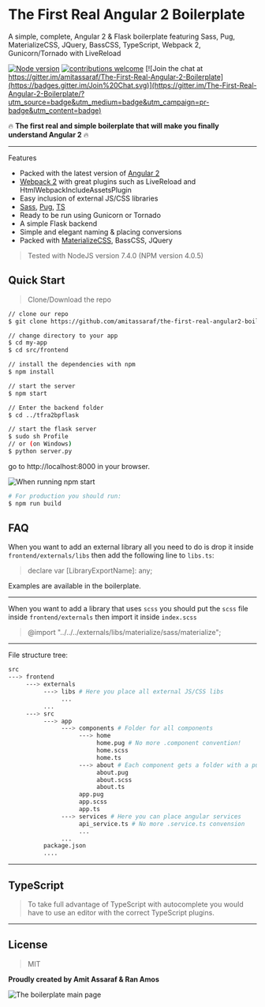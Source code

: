 
The First Real Angular 2 Boilerplate
=
A simple, complete, Angular 2 & Flask boilerplate featuring Sass, Pug, MaterializeCSS, JQuery, BassCSS, TypeScript, Webpack 2, Gunicorn/Tornado with LiveReload

[![Node version](https://img.shields.io/node/v/tfra2bp.svg?style=flat)](http://nodejs.org/download/)  [![contributions welcome](https://img.shields.io/badge/contributions-welcome-brightgreen.svg?style=flat)](https://github.com/amitassaraf/the-first-real-angular2-boilerplate/issues) [![Join the chat at https://gitter.im/amitassaraf/The-First-Real-Angular-2-Boilerplate](https://badges.gitter.im/Join%20Chat.svg)](https://gitter.im/The-First-Real-Angular-2-Boilerplate/?utm_source=badge&utm_medium=badge&utm_campaign=pr-badge&utm_content=badge)


:fire:
**The first real and simple boilerplate that will make you finally understand Angular 2**
:fire:

------

Features

 - Packed with the latest version of [Angular 2](https://angular.io)
 - [Webpack 2](https://webpack.js.org) with great plugins such as LiveReload and HtmlWebpackIncludeAssetsPlugin
 - Easy inclusion of external JS/CSS libraries
 - [Sass](http://sass-lang.com), [Pug](https://pugjs.org), [TS](https://www.typescriptlang.org)
 - Ready to be run using Gunicorn or Tornado
 - A simple Flask backend
 - Simple and elegant naming & placing conversions
 - Packed with [MaterializeCSS](http://materializecss.com), BassCSS, JQuery

> Tested with NodeJS version 7.4.0 (NPM version 4.0.5)

Quick Start
--
> Clone/Download the repo

```bash
// clone our repo
$ git clone https://github.com/amitassaraf/the-first-real-angular2-boilerplate.git my-app

// change directory to your app
$ cd my-app
$ cd src/frontend

// install the dependencies with npm
$ npm install

// start the server
$ npm start

// Enter the backend folder
$ cd ../tfra2bpflask

// start the flask server
$ sudo sh Profile
// or (on Windows)
$ python server.py
```

go to http://localhost:8000 in your browser.

![When running npm start](http://i64.tinypic.com/nvnouv.png)

````bash
# For production you should run:
$ npm run build
````

FAQ
-

When you want to add an external library all you need to do is drop it inside ```frontend/externals/libs``` then add the following line to ```libs.ts```:
> declare var [LibraryExportName]: any;

Examples are available in the boilerplate.

----
When you want to add a library that uses ```scss``` you should put the ```scss``` file inside ```frontend/externals``` then import it inside ```index.scss```
> @import "../../../externals/libs/materialize/sass/materialize";

----
File structure tree:
```bash
src
---> frontend
     ---> externals
          ---> libs # Here you place all external JS/CSS libs
               ...
          ...
     ---> src
          ---> app
               ---> components # Folder for all components
                    ---> home
                         home.pug # No more .component convention!
                         home.scss
                         home.ts
                    ---> about # Each component gets a folder with a pug, sass, ts files
                         about.pug
                         about.scss
                         about.ts
                    app.pug
                    app.scss
                    app.ts
               ---> services # Here you can place angular services
                    api_service.ts # No more .service.ts convension
                    ...
               ...
          package.json
          ....
```


----------


TypeScript
-
> To take full advantage of TypeScript with autocomplete you would have to use an editor with the correct TypeScript plugins.


----------
License
-
> MIT

**Proudly created by Amit Assaraf & Ran Amos**

![The boilerplate main page](http://i66.tinypic.com/2z8xq0y.png)